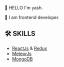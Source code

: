👋 HELLO I'm yash.

🚀 I am frontend developer.

## 🛠 SKILLS

- [ReactJs](https://reactjs.org/) & [Redux](https://redux.js.org/)
- [MeteorJs](https://www.meteor.com/)
- [MongoDB](https://www.mongodb.com/) 

<!---
yashpparmar/yashpparmar is a ✨ special ✨ repository because its `README.md` (this file) appears on your GitHub profile.
You can click the Preview link to take a look at your changes.
--->

